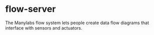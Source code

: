 # flow-server
The Manylabs flow system lets people create data flow diagrams that interface with sensors and actuators.
